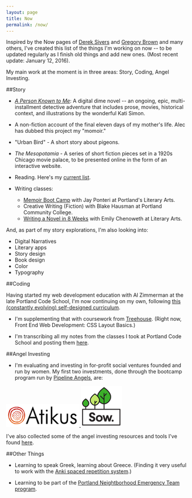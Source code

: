```yaml
---
layout: page
title: Now
permalink: /now/
---
```

Inspired by the Now pages of [Derek Sivers](https://sivers.org/nowff) and [Gregory Brown](http://practicingdeveloper.com/now/) and many others, I've created this list of the things I'm working on now -- to be updated regularly as I finish old things and add new ones.  (Most recent update: January 12, 2016).

My main work at the moment is in three areas: Story, Coding, Angel Investing.

##Story

* [*A Person Known to Me*](http://www.apersonknowntome.com): A digital dime novel -- an ongoing, epic, multi-installment detective adventure that includes prose, movies, historical context, and illustrations by the wonderful Kati Simon.

* A non-fiction account of the final eleven days of my mother's life. Alec has dubbed this project my "momoir."

* "Urban Bird" - A short story about pigeons.

* *The Mesopotamia* - A series of short fiction pieces set in a 1920s Chicago movie palace, to be presented online in the form of an interactive website.

* Reading. Here's my <a href="../books/">current list</a>.

* Writing classes:
  * [Memoir Boot Camp](http://www.literary-arts.org/product/winter-2016-memoir-boot-camp/) with Jay Ponteri at Portland's Literary Arts.
  * Creative Writing (Fiction) with Blake Hausman at Portland Community College.
  * [Writing a Novel in 8 Weeks](http://www.literary-arts.org/product/winter-2016-writing-a-novel-in-8-weeks/) with Emily Chenoweth at Literary Arts.

And, as part of my story explorations, I'm also looking into:

* Digital Narratives
* Literary apps
* Story design
* Book design
* Color
* Typography
    
##Coding
    
Having started my web development education with Al Zimmerman at the late Portland Code School, I'm now continuing on my own, following <a href="../codingCurriculum/">this (constantly evolving) self-designed curriculum</a>.

* I'm supplementing that with coursework from [Treehouse](https://teamtreehouse.com/). (Right now, Front End Web Development: CSS Layout Basics.)
    
* I'm transcribing all my notes from the classes I took at Portland Code School and posting them <a href="../pcsnotes/">here</a>.

##Angel Investing
    
* I'm evaluating and investing in for-profit social ventures founded and run by women.  My first two investments, done through the bootcamp program run by [Pipeline Angels](http://pipelineangels.com/), are:

<a href="http://atik.us/#accesstocredit">
   <img alt="AtikusLogo" src="/images/Atikus.png">
</a>

<a href="http://beta.isow.com/">
   <img alt="SowLogo" src="/images/uc.png">
</a>

I've also collected some of the angel investing resources and tools I've found [here](http://stephanieargy.github.io/AngelInvesting/).


##Other Things

* Learning to speak Greek, learning about Greece. (Finding it very useful to work with the [Anki spaced repetition system](http://ankisrs.net/).)

* Learning to be part of the [Portland Neightborhood Emergency Team program](https://www.portlandoregon.gov/pbem/31667?).


